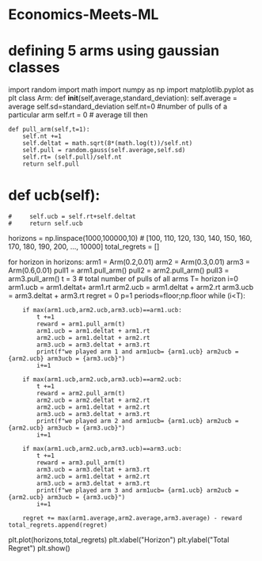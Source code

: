 # Economics-Meets-ML
# defining 5 arms using gaussian classes
import random
import math
import numpy as np
import matplotlib.pyplot as plt
class Arm:
    def __init__(self,average,standard_deviation):
        self.average = average
        self.sd=standard_deviation
        self.nt=0 #number of pulls of a particular arm
        self.rt = 0 # average till then


    def pull_arm(self,t=1):
        self.nt +=1
        self.deltat = math.sqrt(8*(math.log(t))/self.nt)
        self.pull = random.gauss(self.average,self.sd)
        self.rt= (self.pull)/self.nt        
        return self.pull
# def ucb(self):
    #     self.ucb = self.rt+self.deltat
    #     return self.ucb




horizons = np.linspace(1000,100000,10) # [100, 110, 120, 130, 140, 150, 160, 170, 180, 190, 200, ..., 10000]
total_regrets = []

for horizon in horizons:
    arm1 = Arm(0.2,0.01)
    arm2 = Arm(0.3,0.01)
    arm3 = Arm(0.6,0.01)
    pull1 = arm1.pull_arm()
    pull2 = arm2.pull_arm()
    pull3 = arm3.pull_arm()
    t = 3 # total number of pulls of all arms
    T= horizon
    i=0
    arm1.ucb = arm1.deltat+ arm1.rt
    arm2.ucb = arm1.deltat + arm2.rt
    arm3.ucb = arm3.deltat + arm3.rt
    regret = 0
    p=1
    periods=floor;np.floor
    while (i<T):
        
        
        if max(arm1.ucb,arm2.ucb,arm3.ucb)==arm1.ucb:
            t +=1
            reward = arm1.pull_arm(t)
            arm1.ucb = arm1.deltat + arm1.rt
            arm2.ucb = arm1.deltat + arm2.rt
            arm3.ucb = arm3.deltat + arm3.rt
            print(f"we played arm 1 and arm1ucb= {arm1.ucb} arm2ucb = {arm2.ucb} arm3ucb = {arm3.ucb}")
            i+=1

        if max(arm1.ucb,arm2.ucb,arm3.ucb)==arm2.ucb:
            t +=1
            reward = arm2.pull_arm(t)
            arm2.ucb = arm2.deltat + arm2.rt
            arm2.ucb = arm1.deltat + arm2.rt
            arm3.ucb = arm3.deltat + arm3.rt
            print(f"we played arm 2 and arm1ucb= {arm1.ucb} arm2ucb = {arm2.ucb} arm3ucb = {arm3.ucb}")
            i+=1

        if max(arm1.ucb,arm2.ucb,arm3.ucb)==arm3.ucb:
            t +=1
            reward = arm3.pull_arm(t)
            arm3.ucb = arm3.deltat + arm3.rt
            arm2.ucb = arm1.deltat + arm2.rt
            arm3.ucb = arm3.deltat + arm3.rt
            print(f"we played arm 3 and arm1ucb= {arm1.ucb} arm2ucb = {arm2.ucb} arm3ucb = {arm3.ucb}")
            i+=1
            
        regret += max(arm1.average,arm2.average,arm3.average) - reward
    total_regrets.append(regret)
        


plt.plot(horizons,total_regrets)
plt.xlabel("Horizon")
plt.ylabel("Total Regret")
plt.show()

